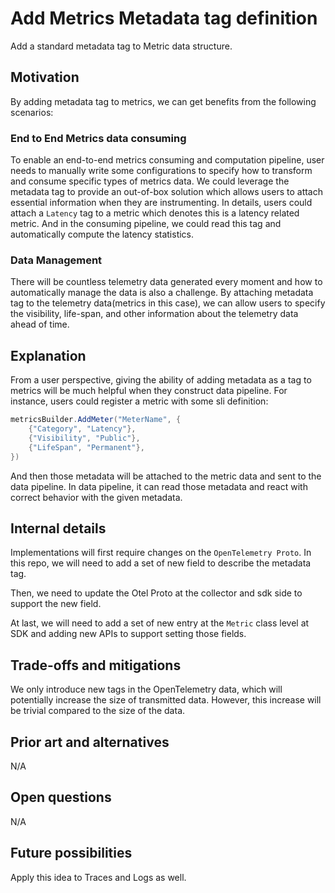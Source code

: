 # Add Metrics Metadata tag definition

Add a standard metadata tag to Metric data structure.

## Motivation

By adding metadata tag to metrics, we can get benefits from the following scenarios:

### End to End Metrics data consuming

To enable an end-to-end metrics consuming and computation pipeline, user needs to manually write some configurations to specify how to transform and consume specific types of metrics data. We could leverage the metadata tag to provide an out-of-box solution which allows users to attach essential information when they are instrumenting. In details, users could attach a `Latency` tag to a metric which denotes this is a latency related metric. And in the consuming pipeline, we could read this tag and automatically compute the latency statistics.

### Data Management

There will be countless telemetry data generated every moment and how to automatically manage the data is also a challenge. By attaching metadata tag to the telemetry data(metrics in this case), we can allow users to specify the visibility, life-span, and other information about the telemetry data ahead of time.

## Explanation

From a user perspective, giving the ability of adding metadata as a tag to metrics will be much helpful when they construct data pipeline. For instance, users could register a metric with some sli definition:
```csharp
metricsBuilder.AddMeter("MeterName", {
    {"Category", "Latency"},
    {"Visibility", "Public"},
    {"LifeSpan", "Permanent"},
})
```
And then those metadata will be attached to the metric data and sent to the data pipeline. In data pipeline, it can read those metadata and react with correct behavior with the given metadata.

## Internal details

Implementations will first require changes on the `OpenTelemetry Proto`. In this repo, we will need to add a set of new field to describe the metadata tag.

Then, we need to update the Otel Proto at the collector and sdk side to support the new field.

At last, we will need to add a set of new entry at the `Metric` class level at SDK and adding new APIs to support setting those fields.

## Trade-offs and mitigations

We only introduce new tags in the OpenTelemetry data, which will potentially increase the size of transmitted data. However, this increase will be trivial compared to the size of the data.

## Prior art and alternatives

N/A

## Open questions

N/A

## Future possibilities

Apply this idea to Traces and Logs as well.
